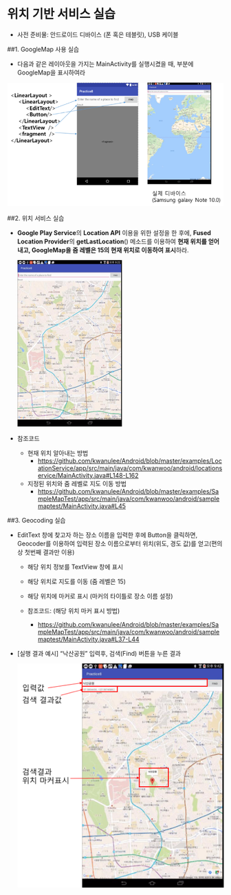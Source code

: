 # 위치 기반 서비스 실습

* 사전 준비물: 안드로이드 디바이스 (폰 혹은 테블릿), USB 케이블

##1. GoogleMap 사용 실습
* 다음과 같은 레이아웃을 가지는 MainActivity를 실행시켰을 때, <fragment> 부분에 GoogleMap을 표시하여라

<img src="figures/google-map-lab.png">

##2. 위치 서비스 실습
* **Google Play Service**의 **Location API** 이용을 위한 설정을 한 후에, **Fused Location Provider**의 **getLastLocation**() 메소드를 이용하여 **현재 위치를 얻어 내고, GoogleMap을 줌 레벨은 15의 현재 위치로 이동하여 표시**하라.

	<img src="figures/current-poistion-google-map.png">

* 참조코드
	* 현재 위치 알아내는 방법
		* https://github.com/kwanulee/Android/blob/master/examples/LocationService/app/src/main/java/com/kwanwoo/android/locationservice/MainActivity.java#L148-L162
	* 지정된 위치와 줌 레벨로 지도 이동 방법
		*  	https://github.com/kwanulee/Android/blob/master/examples/SampleMapTest/app/src/main/java/com/kwanwoo/android/samplemaptest/MainActivity.java#L45

##3. Geocoding 실습
* EditText 창에 찾고자 하는 장소 이름을 입력한 후에 Button을 클릭하면, Geocoder를 이용하여 입력된 장소 이름으로부터 위치(위도, 경도 값)를 얻고(편의상 첫번째 결과만 이용) 
	* 해당 위치 정보를 TextView 창에 표시
	* 해당 위치로 지도를 이동 (줌 레벨은 15)
	* 해당 위치에 마커로 표시 (마커의 타이틀로 장소 이름 설정)

	* 참조코드: (해당 위치 마커 표시 방법)
		* https://github.com/kwanulee/Android/blob/master/examples/SampleMapTest/app/src/main/java/com/kwanwoo/android/samplemaptest/MainActivity.java#L37-L44 
	 
* [실행 결과 예시] “낙산공원” 입력후, 검색(Find) 버튼을 누른 결과

	<img src="figures/google-map-lab3.png" width=500>